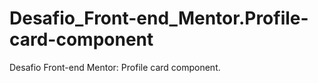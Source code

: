 # Desafio_Front-end_Mentor.Profile-card-component
Desafio Front-end Mentor: Profile card component.
